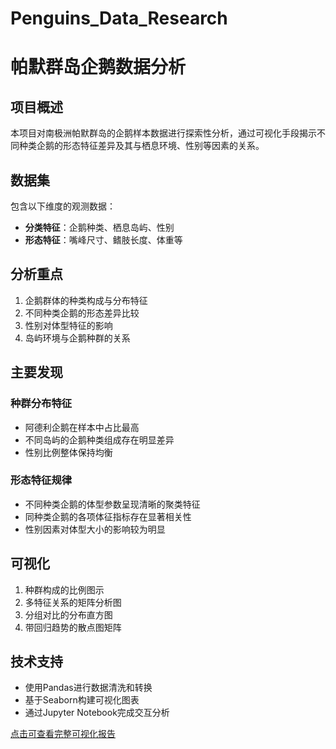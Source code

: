 # Penguins_Data_Research

# 帕默群岛企鹅数据分析

## 项目概述
本项目对南极洲帕默群岛的企鹅样本数据进行探索性分析，通过可视化手段揭示不同种类企鹅的形态特征差异及其与栖息环境、性别等因素的关系。

## 数据集
包含以下维度的观测数据：
- **分类特征**：企鹅种类、栖息岛屿、性别
- **形态特征**：嘴峰尺寸、鳍肢长度、体重等

## 分析重点
1. 企鹅群体的种类构成与分布特征
2. 不同种类企鹅的形态差异比较
3. 性别对体型特征的影响
4. 岛屿环境与企鹅种群的关系

## 主要发现
### 种群分布特征
- 阿德利企鹅在样本中占比最高
- 不同岛屿的企鹅种类组成存在明显差异
- 性别比例整体保持均衡

### 形态特征规律
- 不同种类企鹅的体型参数呈现清晰的聚类特征
- 同种类企鹅的各项体征指标存在显著相关性
- 性别因素对体型大小的影响较为明显

## 可视化
1. 种群构成的比例图示
2. 多特征关系的矩阵分析图
3. 分组对比的分布直方图
4. 带回归趋势的散点图矩阵

## 技术支持
- 使用Pandas进行数据清洗和转换
- 基于Seaborn构建可视化图表
- 通过Jupyter Notebook完成交互分析

<a href="https://rin10101010.github.io/Penguins_Data_Research/Penguins_visualization.html">点击可查看完整可视化报告</a>
